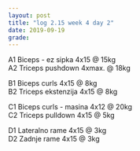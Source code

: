 ```yaml
---
layout: post
title: "log 2.15 week 4 day 2"
date: 2019-09-19
grade:
---
```


A1 Biceps - ez sipka 4x15 @ 15kg  
A2 Triceps pushdown 4xmax. @ 18kg     

B1 Biceps curls 4x15 @ 8kg     
B2 Triceps ekstenzija 4x15 @ 8kg         

C1 Biceps curls - masina 4x12 @ 20kg  
C2 Triceps pulldown 4x15 @ 5kg  

D1 Lateralno rame 4x15 @ 3kg      
D2 Zadnje rame 4x15 @ 3kg   
